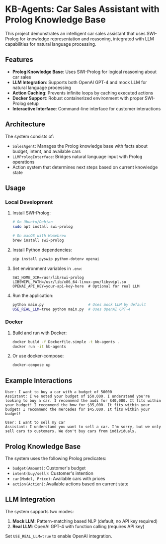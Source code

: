 # KB-Agents: Car Sales Assistant with Prolog Knowledge Base

This project demonstrates an intelligent car sales assistant that uses SWI-Prolog for knowledge representation and reasoning, integrated with LLM capabilities for natural language processing.

## Features

- **Prolog Knowledge Base**: Uses SWI-Prolog for logical reasoning about car sales
- **LLM Integration**: Supports both OpenAI GPT-4 and mock LLM for natural language processing
- **Action Caching**: Prevents infinite loops by caching executed actions
- **Docker Support**: Robust containerized environment with proper SWI-Prolog setup
- **Interactive Interface**: Command-line interface for customer interactions

## Architecture

The system consists of:
- `SalesAgent`: Manages the Prolog knowledge base with facts about budget, intent, and available cars
- `LLMPrologInterface`: Bridges natural language input with Prolog operations
- Action system that determines next steps based on current knowledge state

## Usage

### Local Development

1. Install SWI-Prolog:
   ```bash
   # On Ubuntu/Debian
   sudo apt install swi-prolog
   
   # On macOS with Homebrew
   brew install swi-prolog
   ```

2. Install Python dependencies:
   ```bash
   pip install pyswip python-dotenv openai
   ```

3. Set environment variables in `.env`:
   ```
   SWI_HOME_DIR=/usr/lib/swi-prolog
   LIBSWIPL_PATH=/usr/lib/x86_64-linux-gnu/libswipl.so
   OPENAI_API_KEY=your-api-key-here  # Optional for real LLM
   ```

4. Run the application:
   ```bash
   python main.py                    # Uses mock LLM by default
   USE_REAL_LLM=true python main.py  # Uses OpenAI GPT-4
   ```

### Docker

1. Build and run with Docker:
   ```bash
   docker build -f Dockerfile.simple -t kb-agents .
   docker run -it kb-agents
   ```

2. Or use docker-compose:
   ```bash
   docker-compose up
   ```

## Example Interactions

```
User: I want to buy a car with a budget of 50000
Assistant: I've noted your budget of $50,000. I understand you're looking to buy a car. I recommend the audi for $40,000. It fits within your budget! I recommend the bmw for $35,000. It fits within your budget! I recommend the mercedes for $45,000. It fits within your budget!

User: I want to sell my car
Assistant: I understand you want to sell a car. I'm sorry, but we only sell cars to customers. We don't buy cars from individuals.
```

## Prolog Knowledge Base

The system uses the following Prolog predicates:
- `budget(Amount)`: Customer's budget
- `intent(buy/sell)`: Customer's intention
- `car(Model, Price)`: Available cars with prices
- `action(Action)`: Available actions based on current state

## LLM Integration

The system supports two modes:
1. **Mock LLM**: Pattern-matching based NLP (default, no API key required)
2. **Real LLM**: OpenAI GPT-4 with function calling (requires API key)

Set `USE_REAL_LLM=true` to enable OpenAI integration.